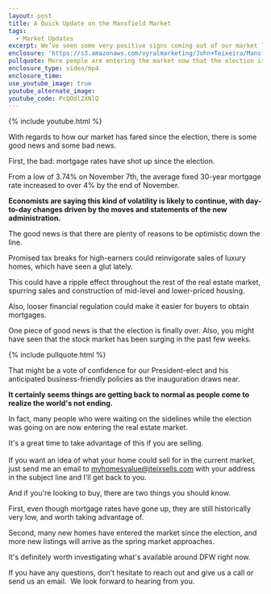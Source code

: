 ```yaml
---
layout: post
title: A Quick Update on the Mansfield Market
tags:
  - Market Updates
excerpt: We’ve seen some very positive signs coming out of our market lately. Things are shaping up nicely for both buyers and sellers right now.
enclosure: 'https://s3.amazonaws.com/vyralmarketing/John+Teixeira/Mansfield+Optimistic+Market.mp4'
pullquote: More people are entering the market now that the election is over.
enclosure_type: video/mp4
enclosure_time:
use_youtube_image: true
youtube_alternate_image:
youtube_code: PcQOdl2XNlQ
---
```



{% include youtube.html %}

With regards to how our market has fared since the election, there is some good news and some bad news.

First, the bad: mortgage rates have shot up since the election.

From a low of 3.74% on November 7th, the average fixed 30-year mortgage rate increased to over 4% by the end of November.

**Economists are saying this kind of volatility is likely to continue, with day-to-day changes driven by the moves and statements of the new administration.**

The good news is that there are plenty of reasons to be optimistic down the line.

Promised tax breaks for high-earners could reinvigorate sales of luxury homes, which have seen a glut lately.

This could have a ripple effect throughout the rest of the real estate market, spurring sales and construction of mid-level and lower-priced housing.

Also, looser financial regulation could make it easier for buyers to obtain mortgages.

One piece of good news is that the election is finally over. Also, you might have seen that the stock market has been surging in the past few weeks.

{% include pullquote.html %}

That might be a vote of confidence for our President-elect and his anticipated business-friendly policies as the inauguration draws near.

**It certainly seems things are getting back to normal as people come to realize the world's not ending.**

In fact, many people who were waiting on the sidelines while the election was going on are now entering the real estate market.

It's a great time to take advantage of this if you are selling.
<br>
<br>If you want an idea of what your home could sell for in the current market, just send me an email to [myhomesvalue@jteixsells.com](javascript:void(location.href='mailto:'+String.fromCharCode(109,121,104,111,109,101,115,118,97,108,117,101,64,106,116,101,105,120,115,101,108,108,115,46,99,111,109))) with your address in the subject line and I'll get back to you.

And if you're looking to buy, there are two things you should know.

First, even though mortgage rates have gone up, they are still historically very low, and worth taking advantage of.

Second, many new homes have entered the market since the election, and more new listings will arrive as the spring market approaches.

It's definitely worth investigating what's available around DFW right now.

If you have any questions, don’t hesitate to reach out and give us a call or send us an email.  We look forward to hearing from you.